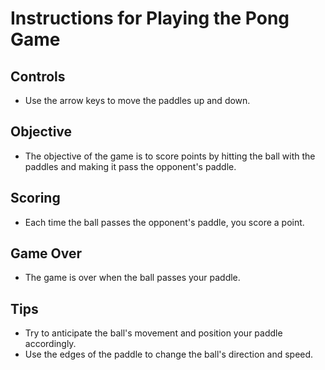 # Instructions for Playing the Pong Game

## Controls
- Use the arrow keys to move the paddles up and down.

## Objective
- The objective of the game is to score points by hitting the ball with the paddles and making it pass the opponent's paddle.

## Scoring
- Each time the ball passes the opponent's paddle, you score a point.

## Game Over
- The game is over when the ball passes your paddle.

## Tips
- Try to anticipate the ball's movement and position your paddle accordingly.
- Use the edges of the paddle to change the ball's direction and speed.
